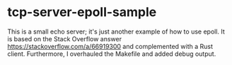 # tcp-server-epoll-sample
This is a small echo server; it's just another example of how to use
epoll. It is based on the Stack Overflow answer
https://stackoverflow.com/a/66919300 and complemented with a Rust
client. Furthermore, I overhauled the Makefile and added debug
output.
